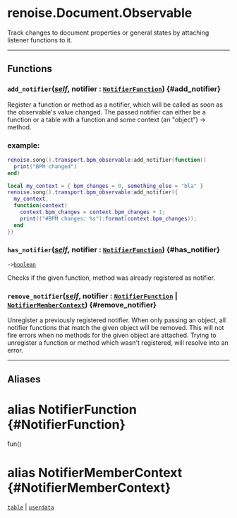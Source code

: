 # renoise.Document.Observable  
Track changes to document properties or general states by attaching listener
functions to it.  

---  
## Functions
### `add_notifier`([*self*](../../API/builtins/self.md), notifier : [`NotifierFunction`](#NotifierFunction)) {#add_notifier}
Register a function or method as a notifier, which will be called as soon as
the observable's value changed. The passed notifier can either be a function
or a table with a function and some context (an "object") -> method.
### example:
```lua
renoise.song().transport.bpm_observable:add_notifier(function()
  print("BPM changed")
end)

local my_context = { bpm_changes = 0, something_else = "bla" }
renoise.song().transport.bpm_observable:add_notifier({
  my_context,
  function(context)
    context.bpm_changes = context.bpm_changes + 1;
    print(("#BPM changes: %s"):format(context.bpm_changes));
  end
})
```
### `has_notifier`([*self*](../../API/builtins/self.md), notifier : [`NotifierFunction`](#NotifierFunction)) {#has_notifier}
`->`[`boolean`](../../API/builtins/boolean.md)  

Checks if the given function, method was already registered as notifier.
### `remove_notifier`([*self*](../../API/builtins/self.md), notifier : [`NotifierFunction`](#NotifierFunction) | [`NotifierMemberContext`](#NotifierMemberContext)) {#remove_notifier}
Unregister a previously registered notifier. When only passing an object,
all notifier functions that match the given object will be removed.
This will not fire errors when no methods for the given object are attached.
Trying to unregister a function or method which wasn't registered, will resolve
into an error.  



---  
## Aliases  
# alias NotifierFunction {#NotifierFunction}
fun()  
  
  
# alias NotifierMemberContext {#NotifierMemberContext}
[`table`](../../API/builtins/table.md) | [`userdata`](../../API/builtins/userdata.md)  
  
  

